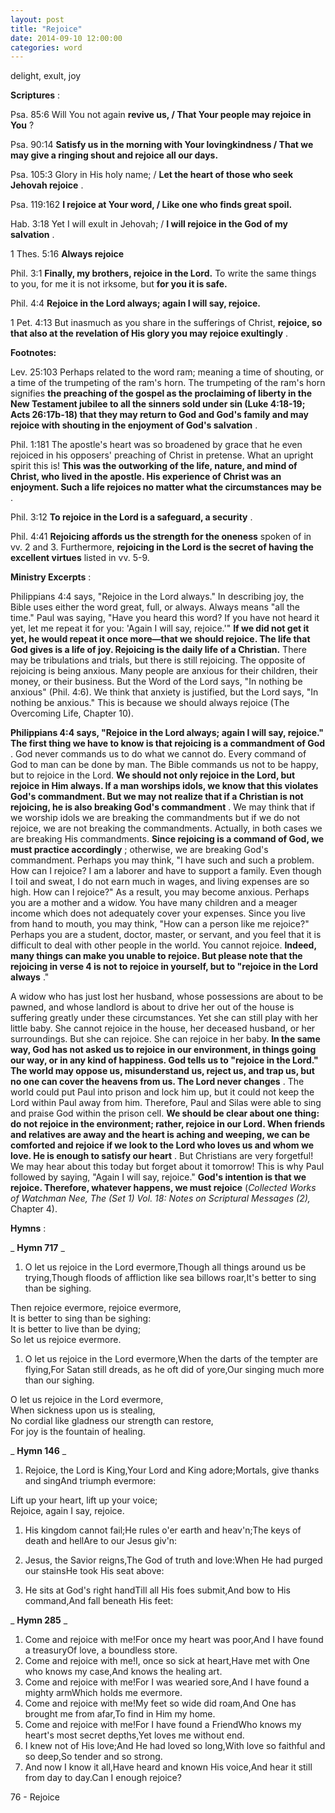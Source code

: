 ```yaml
---
layout: post
title: "Rejoice"
date: 2014-09-10 12:00:00
categories: word
---
```


delight, exult, joy

**Scriptures** :

Psa. 85:6 Will You not again **revive us, / That Your people may rejoice in You** ?

Psa. 90:14 **Satisfy us in the morning with Your lovingkindness / That we may give a ringing shout and rejoice all our days.**

Psa. 105:3 Glory in His holy name; / **Let the heart of those who seek Jehovah rejoice** .

Psa. 119:162 **I rejoice at Your word, / Like one who finds great spoil.**

Hab. 3:18 Yet I will exult in Jehovah; / **I will rejoice in the God of my salvation** .

1 Thes. 5:16 **Always rejoice**

Phil. 3:1 **Finally, my brothers, rejoice in the Lord.** To write the same things to you, for me it is not irksome, but **for you it is safe.**

Phil. 4:4 **Rejoice in the Lord always; again I will say, rejoice.**

1 Pet. 4:13 But inasmuch as you share in the sufferings of Christ, **rejoice, so that also at the revelation of His glory you may rejoice exultingly** .

**Footnotes:**

Lev. 25:103 Perhaps related to the word ram; meaning a time of shouting, or a time of the trumpeting of the ram's horn. The trumpeting of the ram's horn signifies **the preaching of the gospel as the proclaiming of liberty in the New Testament jubilee to all the sinners sold under sin (Luke 4:18-19; Acts 26:17b-18) that they may return to God and God's family and may rejoice with shouting in the enjoyment of God's salvation** .

Phil. 1:181 The apostle's heart was so broadened by grace that he even rejoiced in his opposers' preaching of Christ in pretense. What an upright spirit this is! **This was the outworking of the life, nature, and mind of Christ, who lived in the apostle. His experience of Christ was an enjoyment. Such a life rejoices no matter what the circumstances may be** .

Phil. 3:12  **To rejoice in the Lord is a safeguard, a security** .

Phil. 4:41 **Rejoicing affords us the strength for the oneness** spoken of in vv. 2 and 3. Furthermore, **rejoicing in the Lord is the secret of having the excellent virtues** listed in vv. 5-9.

**Ministry Excerpts** :

Philippians 4:4 says, "Rejoice in the Lord always." In describing joy, the Bible uses either the word great, full, or always. Always means "all the time." Paul was saying, "Have you heard this word? If you have not heard it yet, let me repeat it for you: 'Again I will say, rejoice.'" **If we did not get it yet, he would repeat it once more—that we should rejoice. The life that God gives is a life of joy. Rejoicing is the daily life of a Christian.** There may be tribulations and trials, but there is still rejoicing. The opposite of rejoicing is being anxious. Many people are anxious for their children, their money, or their business. But the Word of the Lord says, "In nothing be anxious" (Phil. 4:6). We think that anxiety is justified, but the Lord says, "In nothing be anxious." This is because we should always rejoice (The Overcoming Life, Chapter 10).

**Philippians 4:4 says, "Rejoice in the Lord always; again I will say, rejoice." The first thing we have to know is that rejoicing is a commandment of God** . God never commands us to do what we cannot do. Every command of God to man can be done by man. The Bible commands us not to be happy, but to rejoice in the Lord. **We should not only rejoice in the Lord, but rejoice in Him always. If a man worships idols, we know that this violates God's commandment. But we may not realize that if a Christian is not rejoicing, he is also breaking God's commandment** . We may think that if we worship idols we are breaking the commandments but if we do not rejoice, we are not breaking the commandments. Actually, in both cases we are breaking His commandments. **Since rejoicing is a command of God, we must practice accordingly** ; otherwise, we are breaking God's commandment. Perhaps you may think, "I have such and such a problem. How can I rejoice? I am a laborer and have to support a family. Even though I toil and sweat, I do not earn much in wages, and living expenses are so high. How can I rejoice?" As a result, you may become anxious. Perhaps you are a mother and a widow. You have many children and a meager income which does not adequately cover your expenses. Since you live from hand to mouth, you may think, "How can a person like me rejoice?" Perhaps you are a student, doctor, master, or servant, and you feel that it is difficult to deal with other people in the world. You cannot rejoice. **Indeed, many things can make you unable to rejoice. But please note that the rejoicing in verse 4 is not to rejoice in yourself, but to "rejoice in the Lord always** ."

A widow who has just lost her husband, whose possessions are about to be pawned, and whose landlord is about to drive her out of the house is suffering greatly under these circumstances. Yet she can still play with her little baby. She cannot rejoice in the house, her deceased husband, or her surroundings. But she can rejoice. She can rejoice in her baby. **In the same way, God has not asked us to rejoice in our environment, in things going our way, or in any kind of happiness. God tells us to "rejoice in the Lord." The world may oppose us, misunderstand us, reject us, and trap us, but no one can cover the heavens from us. The Lord never changes** . The world could put Paul into prison and lock him up, but it could not keep the Lord within Paul away from him. Therefore, Paul and Silas were able to sing and praise God within the prison cell. **We should be clear about one thing: do not rejoice in the environment; rather, rejoice in our Lord. When friends and relatives are away and the heart is aching and weeping, we can be comforted and rejoice if we look to the Lord who loves us and whom we love. He is enough to satisfy our heart** . But Christians are very forgetful! We may hear about this today but forget about it tomorrow! This is why Paul followed by saying, "Again I will say, rejoice." **God's intention is that we rejoice. Therefore, whatever happens, we must rejoice** (_Collected Works of Watchman Nee, The (Set 1) Vol. 18: Notes on Scriptural Messages (2),_ Chapter 4).

**Hymns** :

_ **Hymn 717** _

1. O let us rejoice in the Lord evermore,Though all things around us be trying,Though floods of affliction like sea billows roar,It's better to sing than be sighing.

Then rejoice evermore, rejoice evermore,  
It is better to sing than be sighing:  
It is better to live than be dying;  
So let us rejoice evermore.

1. O let us rejoice in the Lord evermore,When the darts of the tempter are flying,For Satan still dreads, as he oft did of yore,Our singing much more than our sighing.

O let us rejoice in the Lord evermore,  
When sickness upon us is stealing,  
No cordial like gladness our strength can restore,  
For joy is the fountain of healing.

_ **Hymn 146** _

1. Rejoice, the Lord is King,Your Lord and King adore;Mortals, give thanks and singAnd triumph evermore:

Lift up your heart, lift up your voice;  
Rejoice, again I say, rejoice.

1. His kingdom cannot fail;He rules o'er earth and heav'n;The keys of death and hellAre to our Jesus giv'n:
2. Jesus, the Savior reigns,The God of truth and love:When He had purged our stainsHe took His seat above:

1. He sits at God's right handTill all His foes submit,And bow to His command,And fall beneath His feet:

_ **Hymn 285** _

1. Come and rejoice with me!For once my heart was poor,And I have found a treasuryOf love, a boundless store.
2. Come and rejoice with me!I, once so sick at heart,Have met with One who knows my case,And knows the healing art.
3. Come and rejoice with me!For I was wearied sore,And I have found a mighty armWhich holds me evermore.
4. Come and rejoice with me!My feet so wide did roam,And One has brought me from afar,To find in Him my home.
5. Come and rejoice with me!For I have found a FriendWho knows my heart's most secret depths,Yet loves me without end.
6. I knew not of His love;And He had loved so long,With love so faithful and so deep,So tender and so strong.
7. And now I know it all,Have heard and known His voice,And hear it still from day to day.Can I enough rejoice?

76 - Rejoice
